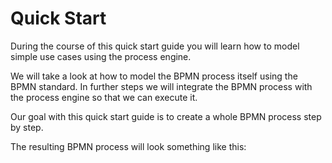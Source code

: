 # Quick Start

During the course of this quick start guide you will learn how to model simple use cases using the process engine.

We will take a look at how to model the BPMN process itself using the BPMN standard. In further steps we will integrate the BPMN process with the process engine so that we can execute it.

Our goal with this quick start guide is to create a whole BPMN process step by step.

The resulting BPMN process will look something like this:

